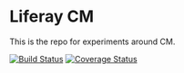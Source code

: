# Liferay CM

This is the repo for experiments around CM.

[![Build Status](https://travis-ci.org/liferay-labs/com-liferay-campaign-manager.svg?branch=master)](https://travis-ci.org/liferay-labs/com-liferay-campaign-manager)
[![Coverage Status](https://coveralls.io/repos/github/liferay-labs/com-liferay-campaign-manager/badge.svg)](https://coveralls.io/github/liferay-labs/com-liferay-campaign-manager)
